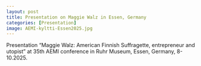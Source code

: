 ```yaml
---
layout: post
title: Presentation on Maggie Walz in Essen, Germany
categories: [Presentation]
image: AEMI-kyltti-Essen2025.jpg
---
```

Presentation “Maggie Walz: American Finnish Suffragette, entrepreneur and utopist” at 35th AEMI conference in Ruhr Museum, Essen, Germany, 8-10.2025.
